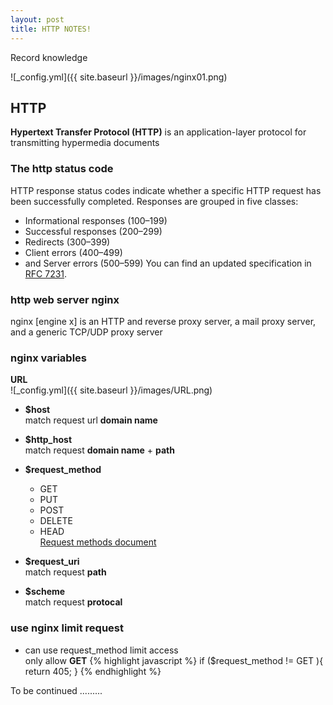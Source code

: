 ```yaml
---
layout: post
title: HTTP NOTES!
---
```


Record knowledge

![_config.yml]({{ site.baseurl }}/images/nginx01.png)

## HTTP ##

**Hypertext Transfer Protocol (HTTP)** is an application-layer protocol for transmitting hypermedia documents

### The http status code ###

HTTP response status codes indicate whether a specific HTTP request has been successfully completed. Responses are grouped in five classes:

- Informational responses (100–199)
- Successful responses (200–299)
- Redirects (300–399)
- Client errors (400–499)
- and Server errors (500–599)
You can find an updated specification in [RFC 7231](https://tools.ietf.org/html/rfc7231#section-6.2).


### http web server nginx ###

nginx [engine x] is an HTTP and reverse proxy server, a mail proxy server, and a generic TCP/UDP proxy server


### nginx variables  ###
**URL**<br/>
![_config.yml]({{ site.baseurl }}/images/URL.png)

- **$host**<br/> 
  match request url **domain name**<br/>  
- **$http_host**<br/>
  match request **domain name** + **path**
- **$request_method**
   * GET
   * PUT
   * POST
   * DELETE
   * HEAD<br/>
   [Request methods document](https://tools.ietf.org/html/rfc7231#section-4)

- **$request_uri**<br/>
  match request **path**
- **$scheme**<br/>
  match request **protocal**






### use nginx limit request ###

- can use request_method limit access<br/>
  only allow **GET** 
{% highlight javascript %}
	if ($request_method !=  GET ){
	   return 405;
	}
{% endhighlight %}


To be continued .........
